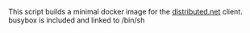 This script builds a minimal docker image for the [distributed.net][1] client. busybox is included and linked to /bin/sh

  [1]: http://www.distributed.net/
